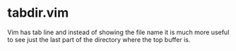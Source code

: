 # tabdir.vim

Vim has tab line and instead of showing the file name it is much more useful to
see just the last part of the directory where the top buffer is.
